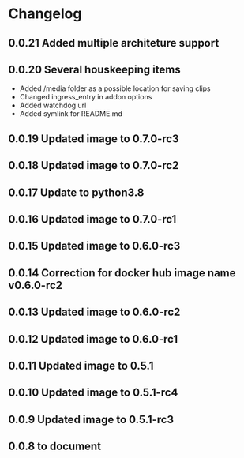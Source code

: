 # Changelog

## 0.0.21 Added multiple architeture support 
## 0.0.20 Several houskeeping items
  - Added /media folder as a possible location for saving clips
  - Changed ingress_entry in addon options  
  - Added watchdog url
  - Added symlink for README.md
## 0.0.19 Updated image to 0.7.0-rc3
## 0.0.18 Updated image to 0.7.0-rc2
## 0.0.17 Update to python3.8
## 0.0.16 Updated image to 0.7.0-rc1
## 0.0.15 Updated image to 0.6.0-rc3
## 0.0.14 Correction for docker hub image name v0.6.0-rc2
## 0.0.13 Updated image to 0.6.0-rc2
## 0.0.12 Updated image to 0.6.0-rc1
## 0.0.11 Updated image to 0.5.1
## 0.0.10 Updated image to 0.5.1-rc4
## 0.0.9 Updated image to 0.5.1-rc3
## 0.0.8 to document
